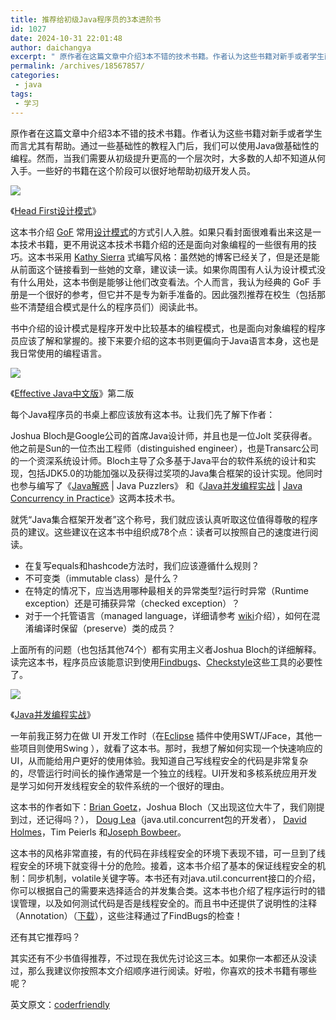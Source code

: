 ```yaml
---
title: 推荐给初级Java程序员的3本进阶书
id: 1027
date: 2024-10-31 22:01:48
author: daichangya
excerpt: " 原作者在这篇文章中介绍3本不错的技术书籍。作者认为这些书籍对新手或者学生而言尤其有帮助。通过一些基础性的教程入门后，我们可以使用Java做基础性的编程。然而，当我们需要从初级提升更高的一个层次时，大多数的人却不知道从何入手。一些好的书籍在这个阶段可以很好地帮助初级开发人员。"
permalink: /archives/18567857/
categories:
 - java
tags: 
 - 学习
---
```


原作者在这篇文章中介绍3本不错的技术书籍。作者认为这些书籍对新手或者学生而言尤其有帮助。通过一些基础性的教程入门后，我们可以使用Java做基础性的编程。然而，当我们需要从初级提升更高的一个层次时，大多数的人却不知道从何入手。一些好的书籍在这个阶段可以很好地帮助初级开发人员。

![](https://ask.qcloudimg.com/http-save/yehe-2214491/2yx85s7d7o.jpeg?imageView2/2/w/1620)

《[Head First设计模式](http://www.amazon.cn/gp/product/B0011FBU34/ref=as_li_qf_sp_asin_il_tl?ie=UTF8&camp=536&creative=3200&creativeASIN=B0011FBU34&linkCode=as2&tag=importnew-23)》

这本书介绍 [GoF](http://en.wikipedia.org/wiki/Gang_of_Four_%28software%29) 常用[设计模式](http://www.amazon.cn/gp/product/B001130JN8/ref=as_li_qf_sp_asin_il_tl?ie=UTF8&tag=importnew-23&linkCode=as2&camp=536&creative=3200&creativeASIN=B001130JN8 "设计模式:可复用面向对象软件的基础")的方式引人入胜。如果只看封面很难看出来这是一本技术书籍，更不用说这本技术书籍介绍的还是面向对象编程的一些很有用的技巧。这本书采用 [Kathy Sierra](http://headrush.typepad.com/about.html) 式编写风格：虽然她的博客已经关了，但是还是能从前面这个链接看到一些她的文章，建议读一读。如果你周围有人认为设计模式没有什么用处，这本书倒是能够让他们改变看法。个人而言，我认为经典的 GoF 手册是一个很好的参考，但它并不是专为新手准备的。因此强烈推荐在校生（包括那些不清楚组合模式是什么的程序员们）阅读此书。

书中介绍的设计模式是程序开发中比较基本的编程模式，也是面向对象编程的程序员应该了解和掌握的。接下来要介绍的这本书则更偏向于Java语言本身，这也是我日常使用的编程语言。

![](https://ask.qcloudimg.com/http-save/yehe-2214491/sd0pyb6czl.jpeg?imageView2/2/w/1620)

《[Effective Java中文版](http://www.amazon.cn/gp/product/B001PTGR52/ref=as_li_qf_sp_asin_il_tl?ie=UTF8&tag=importnew-23&linkCode=as2&camp=536&creative=3200&creativeASIN=B001PTGR52)》第二版

每个Java程序员的书桌上都应该放有这本书。让我们先了解下作者：

Joshua Bloch是Google公司的首席Java设计师，并且也是一位Jolt 奖获得者。他之前是Sun的一位杰出工程师（distinguished engineer），也是Transarc公司的一个资深系统设计师。Bloch主导了众多基于Java平台的软件系统的设计和实现，包括JDK5.0的功能加强以及获得过奖项的Java集合框架的设计实现。他同时也参与编写了《[Java解惑](http://www.amazon.cn/gp/product/B004EF8C6Q/ref=as_li_qf_sp_asin_il_tl?ie=UTF8&camp=536&creative=3200&creativeASIN=B004EF8C6Q&linkCode=as2&tag=importnew-23 "Java解惑") | Java Puzzlers》 和《[](http://www.amazon.cn/gp/product/B0077K9XHW/ref=as_li_qf_sp_asin_il_tl?ie=UTF8&tag=importnew-23&linkCode=as2&camp=536&creative=3200&creativeASIN=B0077K9XHW)[Java并发编程实战](http://www.amazon.cn/gp/product/B0077K9XHW/ref=as_li_qf_sp_asin_il_tl?ie=UTF8&tag=importnew-23&linkCode=as2&camp=536&creative=3200&creativeASIN=B0077K9XHW "Java并发编程实战") | [Java Concurrency in Practice](http://www.amazon.com/gp/product/0321349601/ref=as_li_qf_sp_asin_il_tl?ie=UTF8&tag=job0ae-20&linkCode=as2&camp=1789&creative=9325&creativeASIN=0321349601 "Java Concurrency in Practice")》这两本技术书。

就凭“Java集合框架开发者”这个称号，我们就应该认真听取这位值得尊敬的程序员的建议。这些建议在这本书中组织成78个点：读者可以按照自己的速度进行阅读。

*   在复写equals和hashcode方法时，我们应该遵循什么规则？
*   不可变类（immutable class）是什么？
*   在特定的情况下，应当选用哪种最相关的异常类型?运行时异常（Runtime exception）还是可捕获异常（checked exception）？
*   对于一个托管语言（managed language，详细请参考 [wiki](http://en.wikipedia.org/wiki/Managed_code)介绍），如何在混淆编译时保留（preserve）类的成员？

上面所有的问题（也包括其他74个）都有实用主义者Joshua Bloch的详细解释。读完这本书，程序员应该能意识到使用[Findbugs](http://findbugs.sourceforge.net/)、[Checkstyle](http://checkstyle.sourceforge.net/)这些工具的必要性了。

![](https://ask.qcloudimg.com/http-save/yehe-2214491/g8nm6a6yj4.jpeg?imageView2/2/w/1620)

《[Java并发编程实战](http://www.amazon.cn/gp/product/B0077K9XHW/ref=as_li_qf_sp_asin_il_tl?ie=UTF8&tag=importnew-23&linkCode=as2&camp=536&creative=3200&creativeASIN=B0077K9XHW)》

 一年前我正努力在做 UI 开发工作时（在[Eclipse](http://res.importnew.com/eclipse "Eclipse ImportNew主页") 插件中使用SWT/JFace，其他一些项目则使用Swing ），就看了这本书。那时，我想了解如何实现一个快速响应的UI，从而能给用户更好的使用体验。我知道自己写线程安全的代码是非常复杂的，尽管运行时间长的操作通常是一个独立的线程。UI开发和多核系统应用开发是学习如何开发线程安全的软件系统的一个很好的理由。

这本书的作者如下：[Brian Goetz](http://www.briangoetz.com/)，Joshua Bloch（又出现这位大牛了，我们刚提到过，还记得吗？）， [Doug Lea](http://en.wikipedia.org/wiki/Doug_Lea)（java.util.concurrent包的开发者）， [David Holmes](http://blogs.sun.com/dholmes/)，Tim Peierls 和[Joseph Bowbeer](http://home.comcast.net/~joebowbeer/main/joeswork.htm)。

这本书的风格非常直接，有的代码在非线程安全的环境下表现不错，可一旦到了线程安全的环境下就变得十分的危险。接着，这本书介绍了基本的保证线程安全的机制：同步机制，volatile关键字等。本书还有对java.util.concurrent接口的介绍，你可以根据自己的需要来选择适合的并发集合类。这本书也介绍了程序运行时的错误管理，以及如何测试代码是否是线程安全的。而且书中还提供了说明性的注释（Annotation）（[下载](http://www.javaconcurrencyinpractice.com/)），这些注释通过了FindBugs的检查！

还有其它推荐吗？

其实还有不少书值得推荐，不过现在我优先讨论这三本。如果你一本都还从没读过，那么我建议你按照本文介绍顺序进行阅读。好啦，你喜欢的技术书籍有哪些呢？

英文原文：[coderfriendly](http://www.coderfriendly.com/2009/04/10/the-books-starter-pack/)